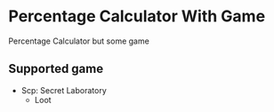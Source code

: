 # Percentage Calculator With Game

Percentage Calculator but some game

## Supported game

- Scp: Secret Laboratory
  - Loot
